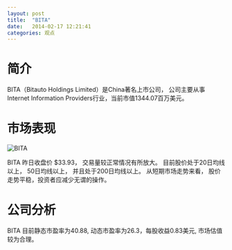 ```yaml
---
layout: post
title:  "BITA"
date:   2014-02-17 12:21:41
categories: 观点
---
```


# 简介
BITA（Bitauto Holdings Limited）是China著名上市公司，
公司主要从事Internet Information Providers行业，当前市值1344.07百万美元。

# 市场表现

![BITA](http://finviz.com/chart.ashx?t=BITA&ty=c&ta=1&p=d&s=l)

BITA 昨日收盘价 $33.93，
交易量较正常情况有所放大。
目前股价处于20日均线以上，
50日均线以上，
并且处于200日均线以上。
从短期市场走势来看，
股价走势平稳，投资者应减少无谓的操作。

# 公司分析
BITA 目前静态市盈率为40.88, 动态市盈率为26.3，每股收益0.83美元,
市场估值较为合理。

